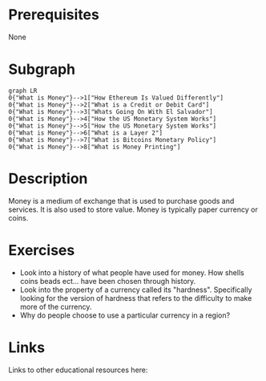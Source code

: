 # Prerequisites
None

# Subgraph

```mermaid
graph LR
0{"What is Money"}-->1["How Ethereum Is Valued Differently"]
0{"What is Money"}-->2["What is a Credit or Debit Card"]
0{"What is Money"}-->3["Whats Going On With El Salvador"]
0{"What is Money"}-->4["How the US Monetary System Works"]
0{"What is Money"}-->5["How the US Monetary System Works"]
0{"What is Money"}-->6["What is a Layer 2"]
0{"What is Money"}-->7["What is Bitcoins Monetary Policy"]
0{"What is Money"}-->8["What is Money Printing"]
```



# Description
Money is a medium of exchange that is used to purchase goods and services. It is also used to store value. Money is typically paper currency or coins.

# Exercises
- Look into a history of what people have used for money. How shells coins beads ect... have been chosen through history.
- Look into the property of a currency called its "hardness". Specifically looking for the version of hardness that refers to the difficulty to make more of the currency.
- Why do people choose to use a particular currency in a region?

# Links
Links to other educational resources here:
